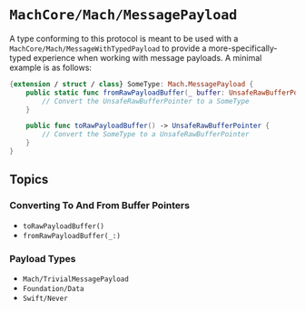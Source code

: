 # ``MachCore/Mach/MessagePayload``

A type conforming to this protocol is meant to be used with a ``MachCore/Mach/MessageWithTypedPayload`` to provide a more-specifically-typed experience when working with message payloads. A minimal example is as follows:

```swift
{extension / struct / class} SomeType: Mach.MessagePayload {
    public static func fromRawPayloadBuffer(_ buffer: UnsafeRawBufferPointer) -> Self? {
        // Convert the UnsafeRawBufferPointer to a SomeType
    }

    public func toRawPayloadBuffer() -> UnsafeRawBufferPointer {
        // Convert the SomeType to a UnsafeRawBufferPointer
    }
}
```

## Topics

### Converting To And From Buffer Pointers

- ``toRawPayloadBuffer()``
- ``fromRawPayloadBuffer(_:)``

### Payload Types

- ``Mach/TrivialMessagePayload``
- ``Foundation/Data``
- ``Swift/Never``